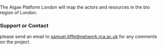 The Algae Platform London will map the actors and resources in the bio region of London. 

### Support or Contact

please send an email to samuel.iliffe@network.rca.ac.uk for any comments on the project.


<!DOCTYPE html>
<html>
<head>
<meta charset='utf-8' />
<title>Display a map with a custom style</title>
<meta name='viewport' content='initial-scale=1,maximum-scale=1,user-scalable=no' />
<script src='https://api.tiles.mapbox.com/mapbox-gl-js/v1.5.0/mapbox-gl.js'></script>
<style>
body { margin: 0; padding: 0; }
#map { position: absolute; top: 0; bottom: 0; width: 100%; };
</style>
</head>
<body>
<div id='map'></div>
<script>
mapboxgl.accessToken = 'pk.eyJ1IjoiZHVzdGRlbGVnYXRpb24iLCJhIjoiY2szZXBmZGxzMDBtYjNlbWw2Mzl4c285aCJ9.fhya6LWsaZG2aw1Pj_e';
var map = new mapboxgl.Map({
container: 'map', // container id
style: 'mapbox://styles/dustdelegation/ck3enjh5907qm1cmy8hp3etke', //hosted style id
center: [-77.38, 39], // starting position
zoom: 3 // starting zoom
});
</script>
 
</body>
</html>
